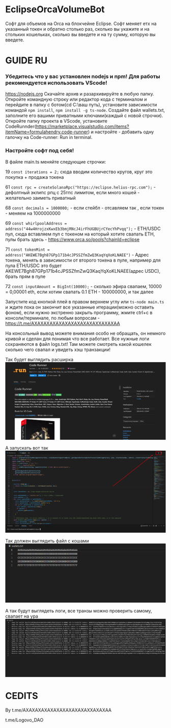 # EclipseOrcaVolumeBot
Софт для объемов на Orca на блокчейне Eclipse.
Софт меняет етх на указанный токен и обратно столько раз, сколько вы укажите и на стольких кошельках, сколько вы введете и на ту сумму, которую вы введете.
# GUIDE RU
### Убедитесь что у вас установлен nodejs и npm! Для работы рекомендуется использовать VScode!
https://nodejs.org
Скачайте архив и разархивируйте в любую папку. Откройте командную строку или редактор кода с терминалом и перейдите в папку с ботом(cd C:\ваш путь\), установите зависимости командой ```npm install```, ```npm install -g ts-node```.
Создайте файл wallets.txt, заполните его вашими приватными ключами(каждый с новой строчки). Откройте папку проекта в VScode, установите CodeRunnder(https://marketplace.visualstudio.com/items?itemName=formulahendry.code-runner) и настройте - добавить одну галочку на Code-runner: Run in terminal.
### Настройте софт под себя!
В файле main.ts меняйте следующие строчки:

19 ```const iterations = 2;``` сюда вводим количество кругов, круг это покупка + продажа токена

61 ```const rpc = createSolanaRpc("https://eclipse.helius-rpc.com");``` -  дефолтный эклипс рпц с 25тпс лимитом, если много кошей - желательно заиметь приватный

68 ```const decimals = 1000000;``` - если стейбл - отсавляем так , если токен - меняем на 1000000000

69 ```const whirlpoolAddress = address("44w4HrojzxKwxEb3bmjRNcJ4irFhUGBUjrCYecYhPvqq");``` - ETH/USDC пул, сюда вставляем пул с токеном на который хотите свапать ETH, пулы брать здесь - https://www.orca.so/pools?chainId=eclipse

71 ```const tokenMint = address("AKEWE7Bgh87GPp171b4cJPSSZfmZwQ3KaqYqXoKLNAEE")``` - Адрес токена, менять в зависимости от второго токена в пуле, например для пула ETH/USDC это будет AKEWE7Bgh87GPp171b4cJPSSZfmZwQ3KaqYqXoKLNAEE(адрес USDC), брать прям в пуле

72 ```const inputAmount = BigInt(10000);``` - сколько эфира свапаем, 10000 = 0,00001 eth, если хотим свапать 0.1 ETH - 100000000, и так далее

Запустите код кнопкой плей в правом верхнем углу или ```ts-node main.ts``` и ждите пока он закончит все указанные итерации(можно оставить фоном), если нужно экстренно закрыть программу, жмите ctrl+c в консоли/терминале, по любым вопросам - https://t.me/AXAXAXAXAXAXAXAXAXAXAXXAXAXAA

На консольный вывод можете внимания особо не обращать, он немного кривой и сделан для понимая что все работает. Все нужные логи сохраняются в файл logs.txt! Там можете смотреть какой кошелек сколько чего свапал и увидеть хэш транзакции!

Так будет выглядить расширка
![alt text](image.png)

А запускать вот так
![alt text](image-1.png)

Так должен выглядить файл с кошами
![alt text](image-2.png)

А так будут выглядеть логи, все транзы можно проверить самому, свапает на ура
![alt text](image-3.png)

# CEDITS
By t.me/AXAXAXAXAXAXAXAXAXAXAXXAXAXAA

t.me/Logovo_DAO
